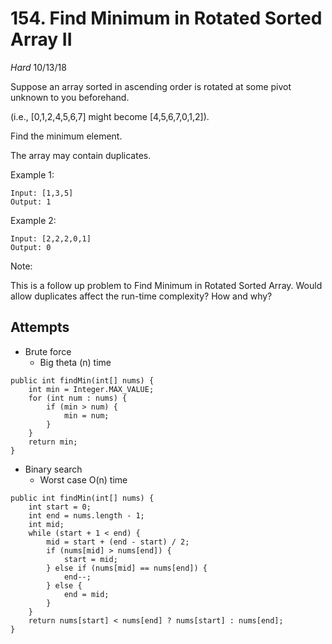 # 154. Find Minimum in Rotated Sorted Array II
*Hard*
10/13/18

Suppose an array sorted in ascending order is rotated at some pivot unknown to you beforehand.

(i.e.,  [0,1,2,4,5,6,7] might become  [4,5,6,7,0,1,2]).

Find the minimum element.

The array may contain duplicates.

Example 1:
```
Input: [1,3,5]
Output: 1
```
Example 2:
```
Input: [2,2,2,0,1]
Output: 0
```

Note:

This is a follow up problem to Find Minimum in Rotated Sorted Array.
Would allow duplicates affect the run-time complexity? How and why?

## Attempts
* Brute force
  - Big theta (n) time
```
public int findMin(int[] nums) {
    int min = Integer.MAX_VALUE;
    for (int num : nums) {
        if (min > num) {
            min = num;
        }
    }
    return min;
}
```
* Binary search
  - Worst case O(n) time
```
public int findMin(int[] nums) {
    int start = 0;
    int end = nums.length - 1;
    int mid;
    while (start + 1 < end) {
        mid = start + (end - start) / 2;
        if (nums[mid] > nums[end]) {
            start = mid;
        } else if (nums[mid] == nums[end]) {
            end--;
        } else {
            end = mid;
        }
    }
    return nums[start] < nums[end] ? nums[start] : nums[end];
}
```
